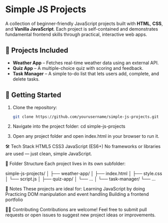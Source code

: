 # Simple JS Projects

A collection of beginner-friendly JavaScript projects built with **HTML**, **CSS**, and **Vanilla JavaScript**. Each project is self-contained and demonstrates fundamental frontend skills through practical, interactive web apps.

## 🌟 Projects Included

- **Weather App** – Fetches real-time weather data using an external API.
- **Quiz App** – A multiple-choice quiz with scoring and feedback.
- **Task Manager** – A simple to-do list that lets users add, complete, and delete tasks.

## 🚀 Getting Started

1. Clone the repository:
   ```bash
   git clone https://github.com/yourusername/simple-js-projects.git
   
2. Navigate into the project folder:
   cd simple-js-projects
   
3. Open any project folder and open index.html in your browser to run it.


🛠️ Tech Stack
    HTML5
    CSS3
    JavaScript (ES6+)
No frameworks or libraries are used — just clean, simple JavaScript.


📂 Folder Structure
Each project lives in its own subfolder:

simple-js-projects/
│
├── weather-app/
│   ├── index.html
│   ├── style.css
│   └── script.js
│
├── quiz-app/
│   └── ...
│
└── task-manager/
    └── ...
    
📌 Notes
These projects are ideal for:
   Learning JavaScript by doing
   Practicing DOM manipulation and event handling
   Building a frontend portfolio

🙋‍♂️ Contributing
Contributions are welcome! Feel free to submit pull requests or open issues to suggest new project ideas or improvements.

